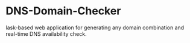 # DNS-Domain-Checker
lask-based web application for generating any domain combination and real-time DNS availability check.
